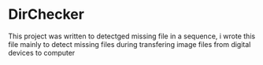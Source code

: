# DirChecker

This project was written to detectged missing file in a sequence, i wrote this file mainly to detect missing files during 
transfering image files from digital devices to computer
